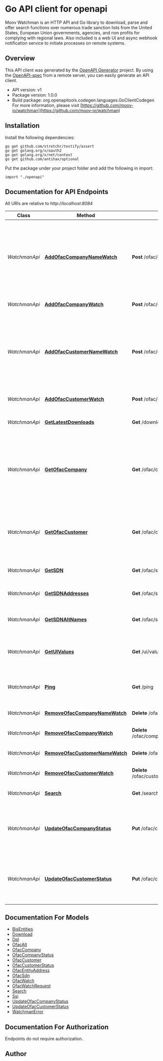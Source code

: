 # Go API client for openapi

Moov Watchman is an HTTP API and Go library to download, parse and offer search functions over numerous trade sanction lists from the United States, European Union governments, agencies, and non profits for complying with regional laws. Also included is a web UI and async webhook notification service to initiate processes on remote systems.

## Overview
This API client was generated by the [OpenAPI Generator](https://openapi-generator.tech) project.  By using the [OpenAPI-spec](https://www.openapis.org/) from a remote server, you can easily generate an API client.

- API version: v1
- Package version: 1.0.0
- Build package: org.openapitools.codegen.languages.GoClientCodegen
For more information, please visit [https://github.com/moov-io/watchman](https://github.com/moov-io/watchman)

## Installation

Install the following dependencies:

```shell
go get github.com/stretchr/testify/assert
go get golang.org/x/oauth2
go get golang.org/x/net/context
go get github.com/antihax/optional
```

Put the package under your project folder and add the following in import:

```golang
import "./openapi"
```

## Documentation for API Endpoints

All URIs are relative to *http://localhost:8084*

Class | Method | HTTP request | Description
------------ | ------------- | ------------- | -------------
*WatchmanApi* | [**AddOfacCompanyNameWatch**](docs/WatchmanApi.md#addofaccompanynamewatch) | **Post** /ofac/companies/watch | Add company watch by name. The match percentage will be included in the webhook&#39;s JSON payload.
*WatchmanApi* | [**AddOfacCompanyWatch**](docs/WatchmanApi.md#addofaccompanywatch) | **Post** /ofac/companies/{companyID}/watch | Add watch on a OFAC Company
*WatchmanApi* | [**AddOfacCustomerNameWatch**](docs/WatchmanApi.md#addofaccustomernamewatch) | **Post** /ofac/customers/watch | Add customer watch by name. The match percentage will be included in the webhook&#39;s JSON payload.
*WatchmanApi* | [**AddOfacCustomerWatch**](docs/WatchmanApi.md#addofaccustomerwatch) | **Post** /ofac/customers/{customerID}/watch | Add watch on a OFAC Customer
*WatchmanApi* | [**GetLatestDownloads**](docs/WatchmanApi.md#getlatestdownloads) | **Get** /downloads | Return list of recent downloads of list data
*WatchmanApi* | [**GetOfacCompany**](docs/WatchmanApi.md#getofaccompany) | **Get** /ofac/companies/{companyID} | Get information about a company, trust or organization such as addresses, alternate names, and remarks.
*WatchmanApi* | [**GetOfacCustomer**](docs/WatchmanApi.md#getofaccustomer) | **Get** /ofac/customers/{customerID} | Get information about a customer, addresses, alternate names, and their SDN metadata.
*WatchmanApi* | [**GetSDN**](docs/WatchmanApi.md#getsdn) | **Get** /ofac/sdn/{sdnID} | Specially designated national
*WatchmanApi* | [**GetSDNAddresses**](docs/WatchmanApi.md#getsdnaddresses) | **Get** /ofac/sdn/{sdnID}/addresses | Get addresses for a given SDN
*WatchmanApi* | [**GetSDNAltNames**](docs/WatchmanApi.md#getsdnaltnames) | **Get** /ofac/sdn/{sdnID}/alts | Get alternate names for a given SDN
*WatchmanApi* | [**GetUIValues**](docs/WatchmanApi.md#getuivalues) | **Get** /ui/values/{key} | Return an ordered distinct list of keys for an SDN property.
*WatchmanApi* | [**Ping**](docs/WatchmanApi.md#ping) | **Get** /ping | Ping the Watchman service to check if running
*WatchmanApi* | [**RemoveOfacCompanyNameWatch**](docs/WatchmanApi.md#removeofaccompanynamewatch) | **Delete** /ofac/companies/watch/{watchID} | Remove a Company name watch
*WatchmanApi* | [**RemoveOfacCompanyWatch**](docs/WatchmanApi.md#removeofaccompanywatch) | **Delete** /ofac/companies/{companyID}/watch/{watchID} | Remove company watch
*WatchmanApi* | [**RemoveOfacCustomerNameWatch**](docs/WatchmanApi.md#removeofaccustomernamewatch) | **Delete** /ofac/customers/watch/{watchID} | Remove a Customer name watch
*WatchmanApi* | [**RemoveOfacCustomerWatch**](docs/WatchmanApi.md#removeofaccustomerwatch) | **Delete** /ofac/customers/{customerID}/watch/{watchID} | Remove customer watch
*WatchmanApi* | [**Search**](docs/WatchmanApi.md#search) | **Get** /search | Search SDN names and metadata
*WatchmanApi* | [**UpdateOfacCompanyStatus**](docs/WatchmanApi.md#updateofaccompanystatus) | **Put** /ofac/companies/{companyID} | Update a Companies sanction status to always block or always allow transactions.
*WatchmanApi* | [**UpdateOfacCustomerStatus**](docs/WatchmanApi.md#updateofaccustomerstatus) | **Put** /ofac/customers/{customerID} | Update a Customer&#39;s sanction status to always block or always allow transactions.


## Documentation For Models

 - [BisEntities](docs/BisEntities.md)
 - [Download](docs/Download.md)
 - [Dpl](docs/Dpl.md)
 - [OfacAlt](docs/OfacAlt.md)
 - [OfacCompany](docs/OfacCompany.md)
 - [OfacCompanyStatus](docs/OfacCompanyStatus.md)
 - [OfacCustomer](docs/OfacCustomer.md)
 - [OfacCustomerStatus](docs/OfacCustomerStatus.md)
 - [OfacEntityAddress](docs/OfacEntityAddress.md)
 - [OfacSdn](docs/OfacSdn.md)
 - [OfacWatch](docs/OfacWatch.md)
 - [OfacWatchRequest](docs/OfacWatchRequest.md)
 - [Search](docs/Search.md)
 - [Ssi](docs/Ssi.md)
 - [UpdateOfacCompanyStatus](docs/UpdateOfacCompanyStatus.md)
 - [UpdateOfacCustomerStatus](docs/UpdateOfacCustomerStatus.md)
 - [WatchmanError](docs/WatchmanError.md)


## Documentation For Authorization

 Endpoints do not require authorization.


## Author



